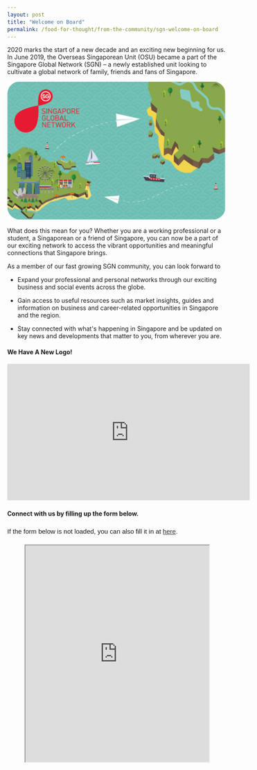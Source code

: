 ```yaml
---
layout: post
title: "Welcome on Board"
permalink: /food-for-thought/from-the-community/sgn-welcome-on-board
---
```

2020 marks the start of a new decade and an exciting new beginning for us. In June 2019, the Overseas Singaporean Unit (OSU) became a part of the Singapore Global Network (SGN) – a newly established unit looking to cultivate a global network of family, friends and fans of Singapore.

![Image](/images/stories/2019/sgnezlink2020.png)

What does this mean for you? Whether you are a working professional or a student, a Singaporean or a friend of Singapore, you can now be a part of our exciting network to access the vibrant opportunities and meaningful connections that Singapore brings.

As a member of our fast growing SGN community, you can look forward to

- Expand your professional and personal networks through our exciting business and social events across the globe.

- Gain access to useful resources such as market insights, guides and information on business and career-related opportunities in Singapore and the region.

- Stay connected with what's happening in Singapore and be updated on key news and developments that matter to you, from wherever you are.

#### We Have A New Logo!

<iframe width="560" height="315" src="https://www.youtube.com/embed/3m3_lvN3nJ8" frameborder="0" allow="accelerometer; autoplay; encrypted-media; gyroscope; picture-in-picture" allowfullscreen></iframe>

#### Connect with us by filling up the form below.

<div style="font-family:Sans-Serif;font-size:15px;color:#000;opacity:0.9;padding-top:5px;padding-bottom:8px">If the form below is not loaded, you can also fill it in at <a href="https://form.gov.sg/5e54d7c7f64a660011675e5a">here</a>.</div>

<figure class="video_container">
<!-- Change the width and height values to suit you best -->
<iframe id="iframe" src="https://form.gov.sg/5e54d7c7f64a660011675e5a" style="width:100%;height:500px"></iframe>
</figure>
